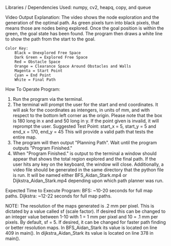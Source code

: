 Libraries / Dependencies Used:
numpy, cv2, heapq, copy, and queue

Video Output Explanation:
The video shows the node exploration and the generation of the optimal path. As green pixels
turn into black pixels, that means those are nodes being explored. Once the goal position is within the green,
the goal state has been found. The program then draws a white line to show the path from the start to the goal.

    Color Key:
        Black = Unexplored Free Space
        Dark Green = Explored Free Space
        Red = Obstacle Space
        Orange = Clearance Space Around Obstacles and Walls
        Magenta = Start Point
        Cyan = End Point
        White = Final Path

How To Operate Program:
1. Run the program via the terminal.
2. The terminal will prompt the user for the start and end coordinates. 
    It will ask for the coordinates as intengers, in units of mm, and with respect
    to the bottom left corner as the origin. Please note that the box is 180 long
    in x and and 50 long in y. If the point given is invalid, it will reprompt the user.
    Suggested Test Point: start_x = 5, start_y = 5 and end_x = 170, end_y = 45
    This will provide a valid path that tests the entire map. 
3. The program will then output "Planning Path". Wait until the program outputs "Program Finished."
4. When "Program Finished." is output to the terminal a window should appear that shows the total
    region explored and the final path. If the user hits any key on the keyboard, the window will close.
    Additionally, a video file should be generated in the same
    directory that the python file is run. It will be named either BFS_Aidan_Stark.mp4 or
    Dijkstra_Aidan_Stark.mp4 depending upon which path planner was run. 

Expected Time to Execute Program:
BFS: ~10-20 seconds for full map paths.
Dijkstra: ~12-22 seconds for full map paths.

NOTE: The resolution of the maps generated is .2 mm per pixel. This is dictated by a value called
sf (scale factor). If desired this can be changed to an
integer value between 1-10 with 1 = 1 mm per pixel and 10 = .1 mm per pixels.
By default, sf = 5. If desired, it can be changed for faster path finding or better resolution maps.
In BFS_Aidan_Stark its value is located on line 409 in main().
In dijkstra_Aidan_Stark its value is located on line 378 in main().
